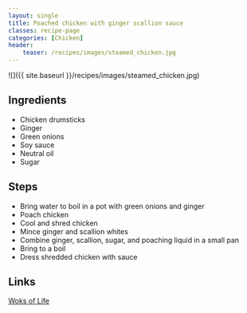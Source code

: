 ```yaml
---
layout: single
title: Poached chicken with ginger scallion sauce
classes: recipe-page
categories: [Chicken]
header:
    teaser: /recipes/images/steamed_chicken.jpg
---
```


![]({{ site.baseurl }}/recipes/images/steamed_chicken.jpg)

## Ingredients
- Chicken drumsticks
- Ginger
- Green onions
- Soy sauce
- Neutral oil
- Sugar


## Steps
- Bring water to boil in a pot with green onions and ginger
- Poach chicken
- Cool and shred chicken
- Mince ginger and scallion whites
- Combine ginger, scallion, sugar, and poaching liquid in a small pan
- Bring to a boil
- Dress shredded chicken with sauce

## Links
[Woks of Life](https://thewoksoflife.com/poached-chicken-scallion-ginger-sauce/)
